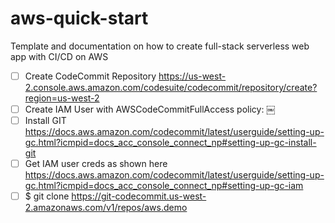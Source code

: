 # aws-quick-start
Template and documentation on how to create full-stack serverless web app with CI/CD on AWS

- [ ] Create CodeCommit Repository https://us-west-2.console.aws.amazon.com/codesuite/codecommit/repository/create?region=us-west-2 
- [ ] Create IAM User with AWSCodeCommitFullAccess policy:
￼
- [ ] Install GIT https://docs.aws.amazon.com/codecommit/latest/userguide/setting-up-gc.html?icmpid=docs_acc_console_connect_np#setting-up-gc-install-git 
- [ ] Get IAM user creds as shown here https://docs.aws.amazon.com/codecommit/latest/userguide/setting-up-gc.html?icmpid=docs_acc_console_connect_np#setting-up-gc-iam 
- [ ] $ git clone https://git-codecommit.us-west-2.amazonaws.com/v1/repos/aws.demo
